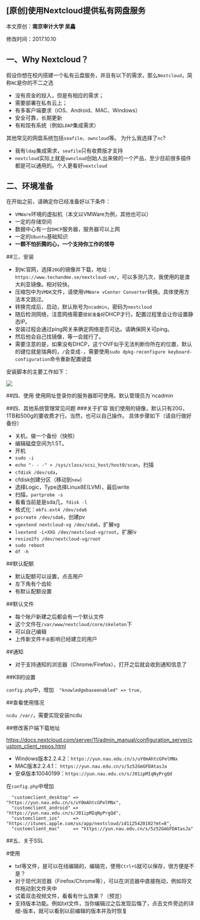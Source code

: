 ## [原创]使用Nextcloud提供私有网盘服务

本文原创：**南京审计大学 吴鑫**

修改时间：2017.10.10

## 一、Why Nextcloud？
假设你想在校内搭建一个私有云盘服务，并且有以下的需求，那么`Nextcloud`，简称`NC`是你的不二之选
- 没有资金的投入，但是有相应的需求；
- 需要部署在私有云上；
- 有多客户端要求（iOS、Android、MAC、Windows）
- 安全可靠，长期更新
- 有和现有系统（例如`LDAP`集成需求）

其他常见的网盘系统包括`seafile`、`owncloud`等。
为什么我选择了`nc`?
- 我有`ldap`集成需求，`seafile`只有收费版才支持
- `nextcloud`实际上就是`owncloud`创始人出来做的一个产品，至少目前很多插件都是可以通用的。个人更看好`nextcloud`


## 二、环境准备
在开始之前，请确定你已经准备好以下条件：
- `VMWare`环境的虚拟机（本文以VMWare为例，其他也可以）
- 一定的存储空间
- 数据中心有一台`DHCP`服务器，服务器可以上网
- 一定的`Ubuntu`基础知识
- **一颗不怕折腾的心，一个支持你工作的领导**

##三、安装
- 到`NC`官网，选择`20G`的镜像并下载，地址：`https://www.techandme.se/nextcloud-vm/`，可以多测几次，我使用的是澳大利亚镜像。相对较快。
- 压缩包中为`VMDK`文件，请使用`VMWare vCenter Converter`转换。具体使用方法本文跳过。
- 转换完成后，启动，默认账号为`ncadmin`，密码为`nextcloud`
- 随后检测网络，注意网络需要`提前准备好`DHCP才行。配置过程里会让你设置静态IP。
- 安装过程会通过ping网关来确定网络是否可达。请确保网关可ping。
- 然后他会自己找镜像，等一会就行了。
- 需要注意的是，如果没有DHCP，这个OVF似乎无法判断你所在的位置，默认的键位就是瑞典的，`/`会变成`-`，需要使用`sudo dpkg-reconfigure keyboard-configuration`命令重新配置键盘

安装脚本的主要工作如下：

![](./_image/1485678471943.png)

##四、使用
使用网址登录你的服务器即可使用。默认管理员为`ncadmin


##四、其他系统管理常见问题
###关于扩容
我们使用的镜像，默认只有20G，1TB和500g的要收费才行。当然，也可以自己操作。
具体步骤如下（请自行做好备份）
- 关机，做一个备份（快照）
- 编辑磁盘空间为1.5T。
- 开机
- `sudo -i`
- `echo "- - -" > /sys/class/scsi_host/host0/scan`，扫描
- `cfdisk /dev/sda`，
- cfdisk创建分区（移动到`new`）
- 选择Logic，Type选择Linux8E(LVM)，最后write
- 扫描，`partprobe -s`
- 看看当前是是sda几，`fdisk -l`
- 格式化：`mkfs.ext4 /dev/sda6`
- `pvcreate /dev/sda6`，创建pv
- `vgextend nextcloud-vg /dev/sda6`，扩展vg
- `lvextend -L+XXG /dev/nextcloud-vg/root`，扩展lv
- `resize2fs /dev/nextcloud-vg/root`
- `sudo reboot`
- `df -h`

##默认配额
- 默认配额可以设置，点击用户
- 左下角有个齿轮
- 有默认配额设置

##默认文件
- 每个账户新建之后都会有一个默认文件
- 这个文件在`/var/www/nextcloud/core/skeleton`下
- 可以自己编辑
- 上传新文件`不会`影响已经建立的用户

##通知
- 对于支持通知的浏览器（Chrome/Firefox），打开之后就会收到通知信息了

##KB的设置

`config.php`中，增加`  "knowledgebaseenabled" => true,`

##查看使用情况

`ncdu /var/`，需要实现安装ncdu

##修改客户端下载地址

https://docs.nextcloud.com/server/11/admin_manual/configuration_server/custom_client_repos.html

- Windows版本2.2.4.2：`https://yun.nau.edu.cn/s/uY0mAhtcGPelMNx`
- MAC版本2.2.4.1： `https://yun.nau.edu.cn/s/5z52GmGFDAtasJa`
- 安卓版本10040199：`https://yun.nau.edu.cn/s/J01ipMIqNyPrgQd`

在`config.php`中增加

```
  "customclient_desktop" => "https://yun.nau.edu.cn/s/uY0mAhtcGPelMNx",
  "customclient_android" => "https://yun.nau.edu.cn/s/J01ipMIqNyPrgQd",
  "customclient_ios"     => "https://itunes.apple.com/us/app/nextcloud/id1125420102?mt=8",
  "customclient_mac"     => "https://yun.nau.edu.cn/s/5z52GmGFDAtasJa"
```
##五、关于SSL


#使用

- txt等文件，是可以在线编辑的，编辑完，使用`Ctrl+S`就可以保存，很方便是不是？
- 对于现代浏览器（Firefox/Chrome等），可以在浏览器中直接拖动，例如将文件拖动到文件夹中
- 试着双击视频文件，看看有什么效果？（预览）
- 支持版本功能。例如txt文件，当你编辑过之后发现后悔了，点击文件旁边的详细-版本，就可以看到以前编辑的版本并及时恢复


